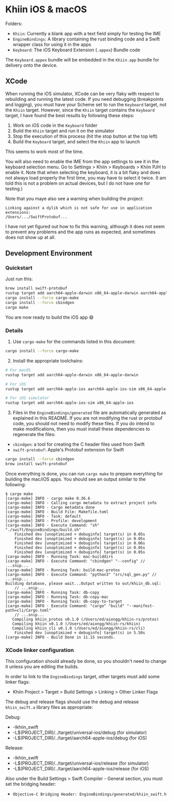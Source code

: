 # Khiin iOS & macOS

Folders:

- `Khiin`: Currently a blank app with a text field simply for testing the IME
- `EngineBindings`: A library containing the rust binding code and a Swift
  wrapper class for using it in the apps
- `Keyboard`: The iOS Keyboard Extension (`.appex`) Bundle code

The `Keyboard.appex` bundle will be embedded in the `Khiin.app` bundle for
delivery onto the device. 

## XCode

When running the iOS simulator, XCode can be very flaky with respect to
rebuilding and running the latest code. If you need debugging (breakpoints and
logging), you must have your Scheme set to run the `Keyboard` target, not the
`Khiin` target. However, since the `Khiin` target contains the `Keyboard`
target, I have found the best results by following these steps:

1. Work on iOS code in the `Keyboard` folder
2. Build the `Khiin` target and run it on the simulator
3. Stop the execution of this process (hit the stop button at the top left)
4. Build the `Keyboard` target, and select the `Khiin` app to launch

This seems to work most of the time.

You will also need to enable the IME from the app settings to see it in the
keyboard selection menu. Go to Settings > Khiin > Keyboards > Khiin PJH to
enable it. Note that when selecting the keyboard, it is a bit flaky and does not
always load properly the first time, you may have to select it twice. (I am told
this is not a problem on actual devices, but I do not have one for testing.)

Note that you maye also see a warning when building the project:

```
Linking against a dylib which is not safe for use in application extensions:
/Users/.../SwiftProtobuf...
```

I have not yet figured out how to fix this warning, although it does not seem to
prevent any problems and the app runs as expected, and sometimes does not show
up at all.

## Development Environment

### Quickstart

Just run this:

```bash
brew install swift-protobuf
rustup target add aarch64-apple-darwin x86_64-apple-darwin aarch64-apple-ios aarch64-apple-ios-sim x86_64-apple-ios aarch64-apple-ios-sim x86_64-apple-ios
cargo install --force cargo-make
cargo install --force cbindgen
cargo make
```

You are now ready to build the iOS app 😄

### Details

1. Use `cargo-make` for the commands listed in this document:

```bash
cargo install --force cargo-make
```

2. Install the appropriate toolchains:

```bash
# For macOS
rustup target add aarch64-apple-darwin x86_64-apple-darwin

# For iOS
rustup target add aarch64-apple-ios aarch64-apple-ios-sim x86_64-apple-ios

# For iOS simulator
rustup target add aarch64-apple-ios-sim x86_64-apple-ios
```

3. Files in the `EngineBindings/generated` file are automatically generated as
explained in this README. If you are not modifying the rust or protobuf code,
you should not need to modify these files. If you do intend to make
modifications, then you must install these dependencies to regenerate the files:

- `cbindgen`: a tool for creating the C header files used from Swift
- `swift-protobuf`: Apple's Protobuf extension for Swift

```bash
cargo install --force cbindgen
brew install swift-protobuf
```

Once everything is done, you can run `cargo make` to prepare everything for
building the mac/iOS apps. You should see an output similar to the following:

```
$ cargo make
[cargo-make] INFO - cargo make 0.36.6
[cargo-make] INFO - Calling cargo metadata to extract project info
[cargo-make] INFO - Cargo metadata done
[cargo-make] INFO - Build File: Makefile.toml
[cargo-make] INFO - Task: default
[cargo-make] INFO - Profile: development
[cargo-make] INFO - Execute Command: "sh" "./swift/EngineBindings/build.sh"
    Finished dev [unoptimized + debuginfo] target(s) in 0.05s
    Finished dev [unoptimized + debuginfo] target(s) in 0.05s
    Finished dev [unoptimized + debuginfo] target(s) in 0.06s
    Finished dev [unoptimized + debuginfo] target(s) in 0.05s
    Finished dev [unoptimized + debuginfo] target(s) in 0.05s
[cargo-make] INFO - Running Task: mac-builddirs
[cargo-make] INFO - Execute Command: "cbindgen" "--config" // ...snip...
[cargo-make] INFO - Running Task: build-mac-protos
[cargo-make] INFO - Execute Command: "python3" "src/sql_gen.py" // ...snip...
Building database, please wait...Output written to out/khiin_db.sql:
    // ...snip...
[cargo-make] INFO - Running Task: db-copy
[cargo-make] INFO - Running Task: db-copy-mac
[cargo-make] INFO - Running Task: db-copy-to-target
[cargo-make] INFO - Execute Command: "cargo" "build" "--manifest-path=cli/Cargo.toml"
    // ...snip...
   Compiling khiin_protos v0.1.0 (/Users/ed/aiongg/khiin-rs/protos)
   Compiling khiin v0.1.0 (/Users/ed/aiongg/khiin-rs/khiin)
   Compiling khiin_cli v0.1.0 (/Users/ed/aiongg/khiin-rs/cli)
    Finished dev [unoptimized + debuginfo] target(s) in 5.50s
[cargo-make] INFO - Build Done in 11.15 seconds.
```

### XCode linker configuration

This configuration should already be done, so you shouldn't need to change it
unless you are editing the builds.

In order to link to the `EngineBindings` target, other targets must add some
linker flags:

- Khiin Project > Target > Build Settings > Linking > Other Linker Flags

The debug and release flags should use the debug and release `khiin_swift.a`
library files as appropriate:

Debug:
- -lkhiin_swift
- -L$(PROJECT_DIR)/../target/universal-ios/debug (for simulator)
- -L$(PROJECT_DIR)/../target/aarch64-apple-ios/debug (for iOS)

Release:
- -lkhiin_swift
- -L$(PROJECT_DIR)/../target/universal-ios/release (for simulator)
- -L$(PROJECT_DIR)/../target/aarch64-apple-ios/release (for iOS)


Also under the Build Settings > Swift Compiler - General section, you must set
the bridging header:

- `Objective-C Bridging Header: EngineBindings/generated/khiin_swift.h`
